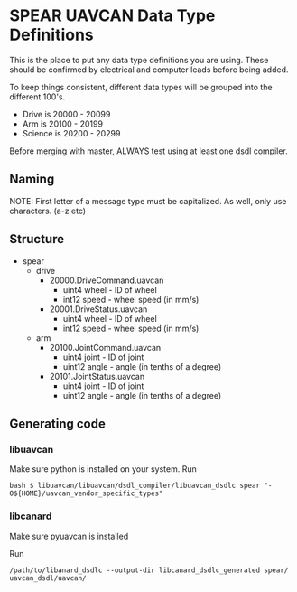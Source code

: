 # SPEAR UAVCAN Data Type Definitions #

This is the place to put any data type definitions you are using.
These should be confirmed by electrical and computer leads before being added.

To keep things consistent, different data types will be grouped into the different 100's.

- Drive is 20000 - 20099
- Arm is 20100 - 20199
- Science is 20200 - 20299

Before merging with master, ALWAYS test using at least one dsdl compiler.

## Naming

NOTE: First letter of a message type must be capitalized. As well, only use characters. (a-z etc)

## Structure ##

- spear
    - drive
        - 20000.DriveCommand.uavcan
            - uint4 wheel - ID of wheel
            - int12 speed - wheel speed (in mm/s)
        - 20001.DriveStatus.uavcan
            - uint4 wheel - ID of wheel
            - int12 speed - wheel speed (in mm/s)
    - arm
        - 20100.JointCommand.uavcan
            - uint4 joint - ID of joint
            - uint12 angle - angle (in tenths of a degree)
        - 20101.JointStatus.uavcan
            - uint4 joint - ID of joint
            - uint12 angle - angle (in tenths of a degree)

## Generating code ##

### libuavcan ###

Make sure python is installed on your system.
Run 
```
bash $ libuavcan/libuavcan/dsdl_compiler/libuavcan_dsdlc spear "-O${HOME}/uavcan_vendor_specific_types"
```

### libcanard

Make sure pyuavcan is installed

Run

```
/path/to/libanard_dsdlc --output-dir libcanard_dsdlc_generated spear/ uavcan_dsdl/uavcan/
```

